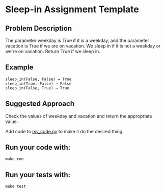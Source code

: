 # Sleep-in Assignment Template 

## Problem Description
The parameter weekday is True if it is a weekday, and the parameter vacation is True if we are on vacation. 
We sleep in if it is not a weekday or we're on vacation. Return True if we sleep in.

## Example
```
sleep_in(False, False) → True
sleep_in(True, False) → False
sleep_in(False, True) → True
```

## Suggested Approach
Check the values of weekday and vacation and return the appropriate value.

Add code to [my_code.py](./my_code.py) to make it do the desired thing.

## Run your code with:
```shell script
make run
```

## Run your tests with:
```shell script
make test
```
